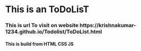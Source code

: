 <h1>This is an ToDoLisT</h1>
<h3>This is url To visit on website
https://krishnakumar-1234.github.io/Todolist/ToDoList.html</h3>

<h4>This is build from <strong style"clor: 'red'">HTML</strong> <strong>CSS</strong> <strong>JS</strong>  </h4>
